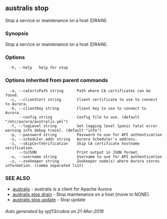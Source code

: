 ## australis stop

Stop a service or maintenance on a host (DRAIN).

### Synopsis

Stop a service or maintenance on a host (DRAIN).

### Options

```
  -h, --help   help for stop
```

### Options inherited from parent commands

```
  -a, --caCertsPath string      Path where CA certificates can be found.
  -c, --clientCert string       Client certificate to use to connect to Aurora.
  -k, --clientKey string        Client key to use to connect to Aurora.
      --config string           Config file to use. (default "/etc/aurora/australis.yml")
  -l, --logLevel string         Set logging level [panic fatal error warning info debug trace]. (default "info")
  -p, --password string         Password to use for API authentication
  -s, --scheduler_addr string   Aurora Scheduler's address.
  -i, --skipCertVerification    Skip CA certificate hostname verification.
      --toJSON                  Print output in JSON format.
  -u, --username string         Username to use for API authentication
  -z, --zookeeper string        Zookeeper node(s) where Aurora stores information. (comma separated list)
```

### SEE ALSO

* [australis](australis.md)	 - australis is a client for Apache Aurora
* [australis stop drain](australis_stop_drain.md)	 - Stop maintenance on a host (move to NONE).
* [australis stop update](australis_stop_update.md)	 - Stop update

###### Auto generated by spf13/cobra on 21-Mar-2019
